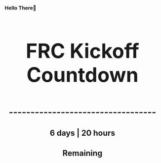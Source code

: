### Hello There👋

<!---START-TIMER--->
<h3 align='center' style='font-size: 64px;'>FRC Kickoff Countdown</h3>
<h3 align='center' style='font-size: 30px;'>----------------------------------</h3>
<h3 align='center' style='font-size: 25px;'>6 days | 20 hours</h3>
<h3 align='center' style='font-size: 25px;'>Remaining</h3>
<!---END-TIMER--->
